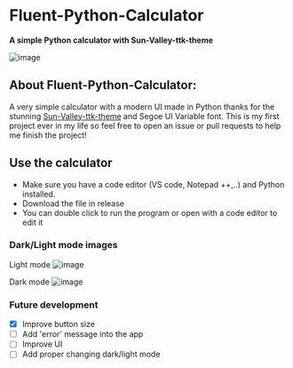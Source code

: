 # Fluent-Python-Calculator
**A simple Python calculator with Sun-Valley-ttk-theme**

![image](https://user-images.githubusercontent.com/86362423/151488091-edb39e7c-67a6-4f74-ac77-37220d383e06.png)
  
## About Fluent-Python-Calculator:
  A very simple calculator with a modern UI made in Python thanks for the stunning [Sun-Valley-ttk-theme](https://github.com/rdbende/Sun-Valley-ttk-theme) and Segoe UI Variable font. This is my first project ever in my life so feel free to open an issue or pull requests to help me finish the project!
  
## Use the calculator
- Make sure you have a code editor (VS code, Notepad ++,..) and Python installed.   
- Download the file in release
- You can double click to run the program or open with a code editor to edit it


### Dark/Light mode images 
Light mode
![image](https://user-images.githubusercontent.com/86362423/151490474-7e15a415-983e-43ad-a0cc-9ca1bd184ff8.png)


Dark mode
![image](https://user-images.githubusercontent.com/86362423/151490883-cd76c935-2d61-4cf4-a6b6-bef82b3bc8c3.png)

 
### Future development
 - [X] Improve button size
 - [ ] Add 'error' message into the app
 - [ ] Improve UI
 - [ ] Add proper changing dark/light mode
